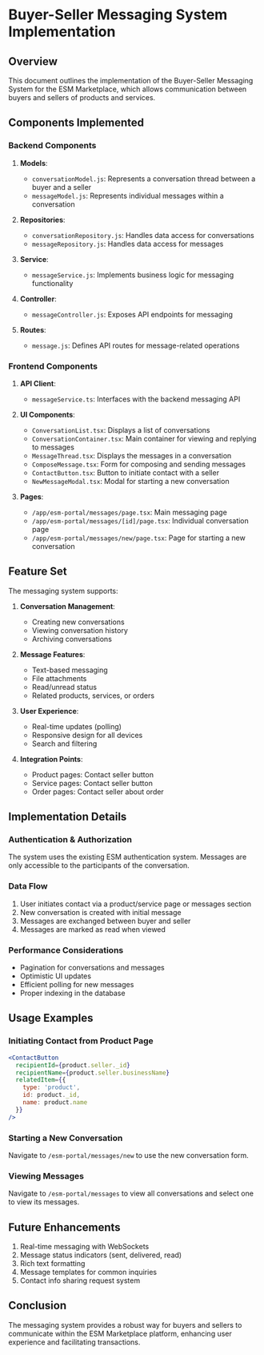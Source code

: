 # Buyer-Seller Messaging System Implementation

## Overview

This document outlines the implementation of the Buyer-Seller Messaging System for the ESM Marketplace, which allows communication between buyers and sellers of products and services.

## Components Implemented

### Backend Components

1. **Models**:
   - `conversationModel.js`: Represents a conversation thread between a buyer and a seller
   - `messageModel.js`: Represents individual messages within a conversation

2. **Repositories**:
   - `conversationRepository.js`: Handles data access for conversations
   - `messageRepository.js`: Handles data access for messages

3. **Service**:
   - `messageService.js`: Implements business logic for messaging functionality

4. **Controller**:
   - `messageController.js`: Exposes API endpoints for messaging

5. **Routes**:
   - `message.js`: Defines API routes for message-related operations

### Frontend Components

1. **API Client**:
   - `messageService.ts`: Interfaces with the backend messaging API

2. **UI Components**:
   - `ConversationList.tsx`: Displays a list of conversations
   - `ConversationContainer.tsx`: Main container for viewing and replying to messages
   - `MessageThread.tsx`: Displays the messages in a conversation
   - `ComposeMessage.tsx`: Form for composing and sending messages
   - `ContactButton.tsx`: Button to initiate contact with a seller
   - `NewMessageModal.tsx`: Modal for starting a new conversation

3. **Pages**:
   - `/app/esm-portal/messages/page.tsx`: Main messaging page 
   - `/app/esm-portal/messages/[id]/page.tsx`: Individual conversation page
   - `/app/esm-portal/messages/new/page.tsx`: Page for starting a new conversation

## Feature Set

The messaging system supports:

1. **Conversation Management**:
   - Creating new conversations
   - Viewing conversation history
   - Archiving conversations

2. **Message Features**:
   - Text-based messaging
   - File attachments
   - Read/unread status
   - Related products, services, or orders

3. **User Experience**:
   - Real-time updates (polling)
   - Responsive design for all devices
   - Search and filtering

4. **Integration Points**:
   - Product pages: Contact seller button
   - Service pages: Contact seller button
   - Order pages: Contact seller about order

## Implementation Details

### Authentication & Authorization

The system uses the existing ESM authentication system. Messages are only accessible to the participants of the conversation.

### Data Flow

1. User initiates contact via a product/service page or messages section
2. New conversation is created with initial message
3. Messages are exchanged between buyer and seller
4. Messages are marked as read when viewed

### Performance Considerations

- Pagination for conversations and messages
- Optimistic UI updates
- Efficient polling for new messages
- Proper indexing in the database

## Usage Examples

### Initiating Contact from Product Page

```jsx
<ContactButton 
  recipientId={product.seller._id}
  recipientName={product.seller.businessName}
  relatedItem={{
    type: 'product',
    id: product._id,
    name: product.name
  }}
/>
```

### Starting a New Conversation

Navigate to `/esm-portal/messages/new` to use the new conversation form.

### Viewing Messages

Navigate to `/esm-portal/messages` to view all conversations and select one to view its messages.

## Future Enhancements

1. Real-time messaging with WebSockets
2. Message status indicators (sent, delivered, read)
3. Rich text formatting
4. Message templates for common inquiries
5. Contact info sharing request system

## Conclusion

The messaging system provides a robust way for buyers and sellers to communicate within the ESM Marketplace platform, enhancing user experience and facilitating transactions.